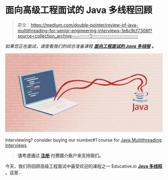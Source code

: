 # 面向高级工程面试的 Java 多线程回顾

> 原文：<https://medium.com/double-pointer/review-of-java-multithreading-for-senior-engineering-interviews-1e6c9cf7308f?source=collection_archive---------1----------------------->

*如果您正在面试，请查看我们的综合准备课程* [***面向工程面试的 Java 多线程***](https://www.interviewjek.com/course/java-multithreading-for-engineering-interviews) ***。***

[![](img/8920bb928b9216a01d6a37f9bbc11708.png)](https://bit.ly/2QfKXCK)

Interviewing? consider buying our number#1 course for [Java Multithreading Interviews](https://bit.ly/2QfKXCK).

> **请考虑通过** [**注册**](https://bit.ly/3OvimpR) **付费媒介账户来支持我们。**

今天，我们将回顾高级工程面试中最受欢迎的课程之一 Educative.io [**Java 多线程**](https://bit.ly/2QfKXCK) 。这是…